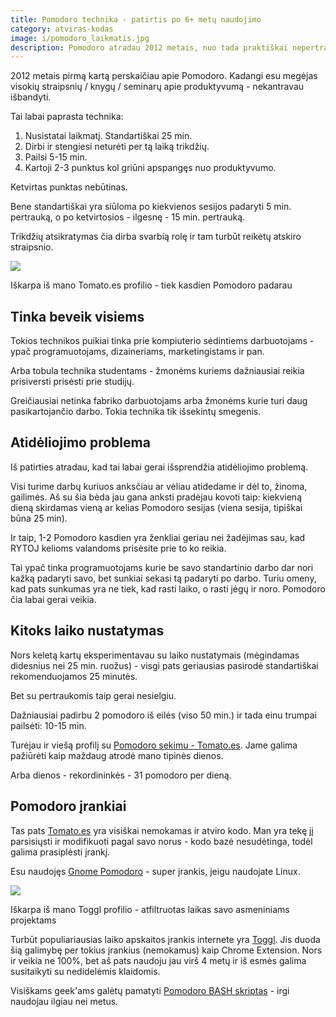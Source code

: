 ```yaml
---
title: Pomodoro technika - patirtis po 6+ metų naudojimo
category: atviras-kodas
image: i/pomodoro_laikmatis.jpg
description: Pomodoro atradau 2012 metais, nuo tada praktiškai nepertraukiamai naudojau kiekieną darbo dieną. Mano įspūdžiai, patirtis ir kodėl vis dar šios technikos laikausi.
---
```


2012 metais pirmą kartą perskaičiau apie Pomodoro. Kadangi esu megėjas visokių straipsnių / knygų / seminarų apie produktyvumą - nekantravau išbandyti.

Tai labai paprasta technika:

1) Nusistatai laikmatį. Standartiškai 25 min.
2) Dirbi ir stengiesi neturėti per tą laiką trikdžių.
3) Pailsi 5-15 min.
4) Kartoji 2-3 punktus kol griūni apspangęs nuo produktyvumo.

Ketvirtas punktas nebūtinas.

Bene standartiškai yra siūloma po kiekvienos sesijos padaryti 5 min. pertrauką, o po ketvirtosios - ilgesnę - 15 min. pertrauką.

Trikdžių atsikratymas čia dirba svarbią rolę ir tam turbūt reikėtų atskiro straipsnio.

<p class="text-center">
<img src="/i/tomatoes.png" />
</p>
<p class="text-center text-muted small">Iškarpa iš mano Tomato.es profilio - tiek kasdien Pomodoro padarau</p>

## Tinka beveik visiems

Tokios technikos puikiai tinka prie kompiuterio sėdintiems darbuotojams - ypač programuotojams, dizaineriams, marketingistams ir pan.

Arba tobula technika studentams - žmonėms kuriems dažniausiai reikia prisiversti prisėsti prie studijų.

Greičiausiai netinka fabriko darbuotojams arba žmonėms kurie turi daug pasikartojančio darbo. Tokia technika tik išsekintų smegenis.

## Atidėliojimo problema

Iš patirties atradau, kad tai labai gerai išsprendžia atidėliojimo problemą.

Visi turime darbų kuriuos anksčiau ar vėliau atidedame ir dėl to, žinoma, gailimės. Aš su šia bėda jau gana anksti pradėjau kovoti taip: kiekvieną dieną skirdamas vieną ar kelias Pomodoro sesijas (viena sesija, tipiškai būna 25 min).

Ir taip, 1-2 Pomodoro kasdien yra ženkliai geriau nei žadėjimas sau, kad RYTOJ kelioms valandoms prisėsite prie to ko reikia.

Tai ypač tinka programuotojams kurie be savo standartinio darbo dar nori kažką padaryti savo, bet sunkiai sekasi tą padaryti po darbo. Turiu omeny, kad pats sunkumas yra ne tiek, kad rasti laiko, o rasti jėgų ir noro. Pomodoro čia labai gerai veikia.

## Kitoks laiko nustatymas

Nors keletą kartų eksperimentavau su laiko nustatymais (mėgindamas didesnius nei 25 min. ruožus) - visgi pats geriausias pasirodė standartiškai rekomenduojamos 25 minutės.

Bet su pertraukomis taip gerai nesielgiu.

Dažniausiai padirbu 2 pomodoro iš eilės (viso 50 min.) ir tada einu trumpai pailsėti: 10-15 min.

Turėjau ir viešą profilį su [Pomodoro sekimu - Tomato.es](http://www.tomato.es/users/5073f55fd43b8100020001f4). Jame galima pažiūrėti kaip maždaug atrodė mano tipinės dienos.

Arba dienos - rekordininkės - 31 pomodoro per dieną.

## Pomodoro įrankiai

Tas pats [Tomato.es](http://www.tomato.es) yra visiškai nemokamas ir atviro kodo. Man yra tekę jį parsisiųsti ir modifikuoti pagal savo norus - kodo bazė nesudėtinga, todėl galima prasiplėsti įrankį.

Esu naudojęs [Gnome Pomodoro](http://gnomepomodoro.org/) - super įrankis, jeigu naudojate Linux.

<p class="text-center">
<img src="/i/toggl.png" />
</p>
<p class="text-center text-muted small">Iškarpa iš mano Toggl profilio - atfiltruotas laikas savo asmeniniams projektams</p>

Turbūt populiariausias laiko apskaitos įrankis internete yra [Toggl](https://toggl.com/). Jis duoda šią galimybę per tokius įrankius (nemokamus) kaip Chrome Extension. Nors ir veikia ne 100%, bet aš pats naudoju jau virš 4 metų ir iš esmės galima susitaikyti su nedidelėmis klaidomis.

Visiškams geek'ams galėtų pamatyti [Pomodoro BASH skriptas](https://www.jarmalavicius.lt/mano-projektai/pomodoro-bash-skriptas) - irgi naudojau ilgiau nei metus.